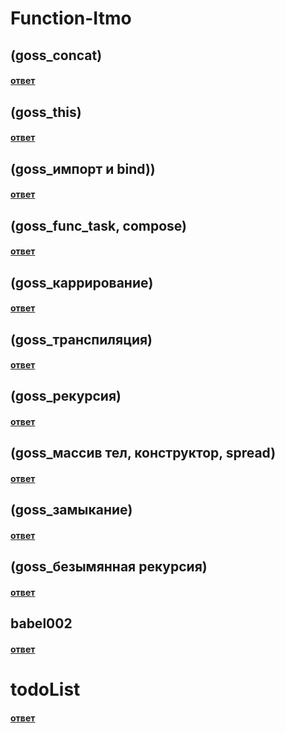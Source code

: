 # Function-Itmo
## (goss_concat)
#### [ответ](https://kodaktor.ru/func_15d41)

## (goss_this)
#### [ответ](https://kodaktor.ru/func_cf0a3)


## (goss_импорт и bind))
#### [ответ](https://kodaktor.ru/func_cff24)


## (goss_func_task, compose)
#### [ответ](https://kodaktor.ru/func_e2c23)



## (goss_каррирование)
#### [ответ](https://kodaktor.ru/func_97b38)



## (goss_транспиляция)
#### [ответ](https://kodaktor.ru/func_81d04)


## (goss_рекурсия)
#### [ответ](https://kodaktor.ru/func_1a126)

## (goss_массив тел, конструктор, spread)
#### [ответ](https://kodaktor.ru/func_7cc04)


## (goss_замыкание)
#### [ответ](https://kodaktor.ru/func_b3766)

## (goss_безымянная рекурсия)
#### [ответ](https://kodaktor.ru/func_4cf3b)

## babel002
#### [ответ](https://kodaktor.ru/bind02032018_efb67)

# todoList
#### [ответ](https://kodaktor.ru/frmw_f7f3e)


